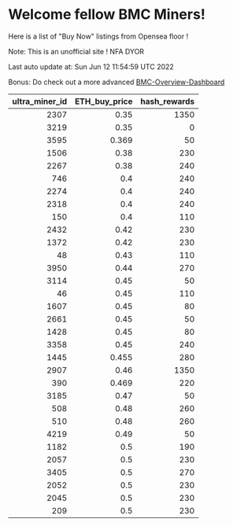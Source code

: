 # Welcome fellow BMC Miners!
Here is a list of "Buy Now" listings from Opensea floor !

Note: This is an unofficial site ! NFA DYOR

Last auto update at: Sun Jun 12 11:54:59 UTC 2022

Bonus: Do check out a more advanced [BMC-Overview-Dashboard](https://dune.com/defifunk/BMC-Overview-Dashboard)


|   ultra_miner_id |   ETH_buy_price |   hash_rewards |
|-----------------:|----------------:|---------------:|
|             2307 |           0.35  |           1350 |
|             3219 |           0.35  |              0 |
|             3595 |           0.369 |             50 |
|             1506 |           0.38  |            230 |
|             2267 |           0.38  |            240 |
|              746 |           0.4   |            240 |
|             2274 |           0.4   |            240 |
|             2318 |           0.4   |            240 |
|              150 |           0.4   |            110 |
|             2432 |           0.42  |            230 |
|             1372 |           0.42  |            230 |
|               48 |           0.43  |            110 |
|             3950 |           0.44  |            270 |
|             3114 |           0.45  |             50 |
|               46 |           0.45  |            110 |
|             1607 |           0.45  |             80 |
|             2661 |           0.45  |             50 |
|             1428 |           0.45  |             80 |
|             3358 |           0.45  |            240 |
|             1445 |           0.455 |            280 |
|             2907 |           0.46  |           1350 |
|              390 |           0.469 |            220 |
|             3185 |           0.47  |             50 |
|              508 |           0.48  |            260 |
|              510 |           0.48  |            260 |
|             4219 |           0.49  |             50 |
|             1182 |           0.5   |            190 |
|             2057 |           0.5   |            230 |
|             3405 |           0.5   |            270 |
|             2052 |           0.5   |            230 |
|             2045 |           0.5   |            230 |
|              209 |           0.5   |            230 |